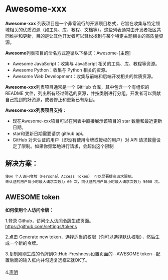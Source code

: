# Awesome-xxx

**Awesome-xxx** 列表项目是一个非常流行的开源项目格式，它旨在收集与特定领域相关的优质资源（如工具、库、教程、文档等）。这些列表通常由开发者社区共同维护和更新，目的是让其他开发者可以轻松找到与某个特定主题相关的高质量资源。

**Awesome**列表项目的命名方式遵循以下格式：Awesome-[主题]

- Awesome JavaScript：收集与 JavaScript 相关的工具、库、教程等资源。
- Awesome Python：收集与 Python 相关的资源。
- Awesome Web Development：收集与前端和后端开发相关的优质资源。

**Awesome-xxx**列表项目通常是一个 GitHub 仓库，其中包含一个有组织的 README 文件，列出所有经过筛选的资源，并按类别进行分组。开发者可以贡献自己找到的好资源，或者修正和更新已有条目。

**Awesome-xxx列表项目支持**：
  - 现在Awesome-xxx项目可以在列表中直接展示该项目的 star 数量和最近更新日期。
  - star和更新日期需要请求 github api。 
  - GitHub 对未认证的用户（即没有使用令牌或授权的用户）对 API 请求数量设定了限制。如果你频繁地进行请求，会超出这个限制

## 解决方案：

    使用 个人访问令牌（Personal Access Token） 可以显著提高请求限制。
    未认证的用户每小时最大请求次数为 60 次，而认证的用户每小时最大请求次数为 5000 次。

## AWESOME token

  **如何使用个人访问令牌：**

  1.登录 Github，访问[个人访问令牌](https://github.com/settings/tokens)生成页面。https://github.com/settings/tokens

  2.点击 Generate new token，选择适当的权限（你可以选择默认权限），然后生成一个新的令牌。
  
  3.复制刚刚生成的令牌到GitHub-Freshness设置页面的--AWESOME token--配置后面的输入框内并勾选复选框☑️就OK了。

  4.[声明](../what-is-GitHubFreshness.md#声明)
